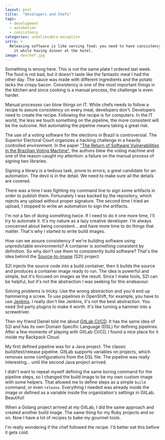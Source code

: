 ```yaml
---
layout: post
title:  "Developers and Chefs"
tags:
  - development
  - automation
  - consistency
categories: unbelievable-exception
intro: >
  Releasing software is like serving food: you need to have consistency. In this episode, I had a moment to think about 
    it while having dinner at the hotel.
image: devchef.jpg
---
```


Something is wrong here. This is not the same plate I ordered last week. The food is not bad, but it doesn't taste like 
the fantastic meal I had the other day. The sauce was made with different ingredients and the potato lacks the crispy 
bacon. Consistency is one of the most important things in the kitchen and since cooking is a manual process, the
challenge is even harder.

Manual processes can blow things on IT. While chefs needs to follow a recipe to assure consistency on every meal,
developers don't. Developers need to create the recipe. Following the recipe is for computers. In the IT world, the less
we touch something on the pipeline, the more consistent will be the outcome. Not automating the pipeline means taking a
great risk.

The use of a voting software for the elections in Brazil is controversial. The Superior Electoral Court organizes a
hacking challenge in a heavily controlled environment. In the paper
["The Return of Software Vulnerabilities in the Brazilian Voting Machine"](https://www.researchgate.net/publication/323470546_The_Return_of_Software_Vulnerabilities_in_the_Brazilian_Voting_Machine),
the authors blew the voting machine and one of the reason caught my attention: a failure on the manual process of 
signing two libraries.

Signing a library is a tedious task, prone to errors; a great candidate for an automation. The devil is in the detail.
We need to make sure all the details are covered.

There was a time I was fighting my command line to sign some artifacts in order to publish them. Fortunately I was 
backed by the repository, which rejects any upload without proper signature. The second time I tried an upload, I 
stopped to write an automation to sign the artifacts.

I'm not a fan of doing something twice. If I need to do it one more time, I'll try to automate it. It's my nature as a
lazy creative developer. I'm always concerned about being consistent... and have more time to do things that matter. 
That's why I started to write build images.

How can we assure consistency if we're building software using unpredictable environments? A container is something
consistent by definition. So why don't use them to consistently build software? That's the idea behind the 
[Source-to-Image](https://github.com/openshift/source-to-image) (S2I) project.

S2I injects the source code into a build container, then it builds the source and produces a container image ready to 
run. The idea is powerful and simple, but it's focused on images as the result. Since I make tools, S2I can be helpful,
but it's not the abstraction I was seeking for this endeavour.

Solving problems is tricky. Use the wrong abstraction and you'd end up hammering a screw. To use pipelines in OpenShift,
for example, you have to use [Jenkins](https://jenkins.io). I really don't like Jenkins, it's not the best abstraction.
You need 3rd party plugins to make it worth. It's like turning a hammer into a screwdriver.

Then my friend Daniel told me about [GitLab CI/CD](https://about.gitlab.com/features/gitlab-ci-cd/). It has the same
idea of S2I and has its own Domain Specific Language (DSL) for defining pipelines. After a few moments of playing with 
GitLab CI/CD, I found a nice place for it inside my Backpack Cloud.

My first defined pipeline was for a Java project. The classic build/test/release pipeline. GitLab supports variables on 
projects, which removes some configurations from the DSL file. The pipeline was really interesting... until the second 
Java project arrived.

I didn't want to repeat myself defining the same boring command for the pipeline steps, so I changed the build image to 
be my own custom image with some helpers. That allowed me to define steps as a simple `build` command, or even
`release`. Everything I needed was already inside the image or defined as a variable inside the organization's settings
in GitLab. Beautiful!

When a Golang project arrived at my GitLab, I did the same approach and created another build image. The same thing for 
my Ruby projects and so on. Now I have a lot of recipes to bake my gourmet tools.

I'm really wondering if the chef followed the recipe. I'd better eat this before it gets cold.
